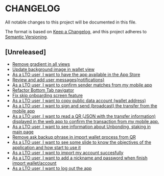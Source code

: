 # CHANGELOG

All notable changes to this project will be documented in this file.

The format is based on [Keep a Changelog](https://keepachangelog.com/en/1.0.0/),
and this project adheres to [Semantic Versioning](https://semver.org/spec/v2.0.0.html).

## [Unreleased]

- [Remove gradient in all views](https://wealize.atlassian.net/browse/LTO22004-53)
- [Update background image in wallet view](https://wealize.atlassian.net/browse/LTO22004-49)
- [As a LTO user, I want to have the app available in the App Store](https://wealize.atlassian.net/browse/LTO22004-14)
- [Review and add user messages(notifications)](https://wealize.atlassian.net/browse/LTO22004-43)
- [As a LTO user, I want to confirm sender matches from my mobile app](https://wealize.atlassian.net/browse/LTO22004-34)
- [Refactor Bottom Tab navigator](https://wealize.atlassian.net/browse/LTO22004-46)
- [Fix skip onboarding screen feature](https://wealize.atlassian.net/browse/LTO22004-45)
- [As a LTO user, I want to copy public data account (wallet address)](https://wealize.atlassian.net/browse/LTO22004-28)
- [As a LTO user, I want to sign and send (broadcast) the transfer from the mobile app](https://wealize.atlassian.net/browse/LTO22004-35)
- [As a LTO user, I want to read a QR (JSON with the transfer information) displayed in the web app to confirm the transaction from my mobile app.](https://wealize.atlassian.net/browse/LTO22004-33)
- [As a LTO user, I want to see information about Unbonding, staking in main page](https://wealize.atlassian.net/browse/LTO22004-38)
- [Remove ask backup phrase in import wallet process from QR](https://wealize.atlassian.net/browse/LTO22004-39)
- [As a LTO user, I want to see some slide to know the objectives of the application and how start to use it](https://wealize.atlassian.net/browse/LTO22004-17)
- [As a LTO user, I want to import my account succesfully](https://wealize.atlassian.net/browse/LTO22004-21)
- [As a LTO user, I want to add a nickname and password when finish import wallet/account](https://wealize.atlassian.net/browse/LTO22004-40)
- [As a LTO user, I want to log out the app](https://wealize.atlassian.net/browse/LTO22004-25)

